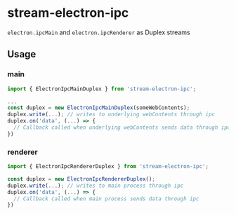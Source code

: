 # stream-electron-ipc
`electron.ipcMain` and `electron.ipcRenderer` as Duplex streams

## Usage
### main
```typescript
import { ElectronIpcMainDuplex } from 'stream-electron-ipc';

...
const duplex = new ElectronIpcMainDuplex(someWebContents);
duplex.write(...); // writes to underlying webContents through ipc
duplex.on('data', (...) => {
  // Callback called when underlying webContents sends data through ipc
})
```

### renderer
```typescript
import { ElectronIpcRendererDuplex } from 'stream-electron-ipc';

const duplex = new ElectronIpcRendererDuplex();
duplex.write(...); // writes to main process through ipc
duplex.on('data', (...) => {
  // Callback called when main process sends data through ipc
})
```
